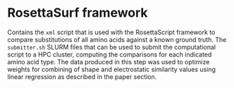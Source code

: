# RosettaSurf framework

Contains the `xml` script that is used with the RosettaScript framework to compare substitutions of all amino acids against a known ground truth. The `submitter.sh` SLURM files that can be used to submit the computational script to a HPC cluster, computing the comparisons for each indicated amino acid type. The data produced in this step was used to optimize weights for combining of shape and electrostatic similarity values using linear regression as described in the paper section.